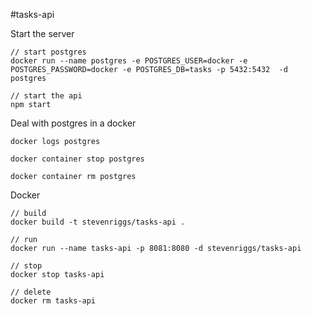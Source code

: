 #tasks-api

Start the server
~~~
// start postgres
docker run --name postgres -e POSTGRES_USER=docker -e POSTGRES_PASSWORD=docker -e POSTGRES_DB=tasks -p 5432:5432  -d postgres

// start the api
npm start
~~~

Deal with postgres in a docker
~~~
docker logs postgres

docker container stop postgres

docker container rm postgres
~~~

Docker
~~~
// build
docker build -t stevenriggs/tasks-api .

// run
docker run --name tasks-api -p 8081:8080 -d stevenriggs/tasks-api

// stop
docker stop tasks-api

// delete
docker rm tasks-api
~~~